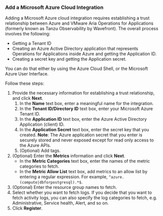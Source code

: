 ### Add a Microsoft Azure Cloud Integration

Adding a Microsoft Azure cloud integration requires establishing a trust relationship between Azure and VMware Aria Operations for Applications (formerly known as Tanzu Observability by Wavefront). The overall process involves the following:

* Getting a Tenant ID
* Creating an Azure Active Directory application that represents Operations for Applications inside Azure and getting the Application ID.
* Creating a secret key and getting the Application secret.

You can do that either by using the Azure Cloud Shell, or the Microsoft Azure User Interface.

Follow these steps:

1. Provide the necessary information for establishing a trust relationship, and click **Next**.
   1. In the **Name** text box, enter a meaningful name for the integration.
   2. In the **Tenant ID/Directory ID** text box, enter your Microsoft Azure Tenant ID.
   3. In the **Application ID** text box, enter the Azure Active Directory Application (client) ID.
   4. In the **Application Secret** text box, enter the secret key that you created.
      **Note**: The Azure application secret that you enter is securely stored and never exposed except for read only access to the Azure APIs.
   5. (Optional) Add tags.
2. (Optional) Enter the **Metrics** information and click **Next**.
    * In the **Metric Categories** text box, enter the names of the metric categories to fetch.
    * In the **Metric Allow List** text box, add metrics to an allow list by entering a regular expression. For example, <code>^azure.(compute|dbforpostgresql).*$</code>.
3. (Optional) Enter the resource group names to fetch.
4. Select whether you want to fetch logs. 
   If you decide that you want to fetch activity logs, you can also specify the log categories to fetch, e.g. Administrative, Service health, Alert, and so on.
9. Click **Register**.
